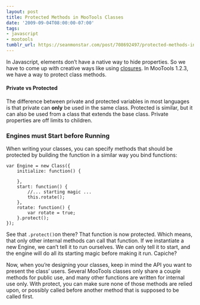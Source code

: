 ```yaml
---
layout: post
title: Protected Methods in MooTools Classes
date: '2009-09-04T08:00:00-07:00'
tags:
- javascript
- mootools
tumblr_url: https://seanmonstar.com/post/708692497/protected-methods-in-mootools-classes
---
```

In Javascript, elements don’t have a native way to hide properties. So we have to come up with creative ways like using [closures](http://snook.ca/archives/javascript/no-love-for-module-pattern/). In MooTools 1.2.3, we have a way to protect class methods.

#### Private vs Protected

The difference between private and protected variables in most languages is that private can **only** be used in the same class. Protected is similar, but it can also be used from a class that extends the base class. Private properties are off limits to children.

### Engines must Start before Running

When writing your classes, you can specify methods that should be protected by building the function in a similar way you bind functions:

    var Engine = new Class({
        initialize: function() {
    
        },
        start: function() {
            //... starting magic ...
            this.rotate();
        },
        rotate: function() {
            var rotate = true;
        }.protect();
    });

See that `.protect()`on there? That function is now protected. Which means, that only other internal methods can call that function. If we instantiate a new Engine, we can’t tell it to run ourselves. We can only tell it to start, and the engine will do all its starting magic before making it run. Capiche?

Now, when you’re designing your classes, keep in mind the API you want to present the class’ users. Several MooTools classes only share a couple methods for public use, and many other functions are written for internal use only. With protect, you can make sure none of those methods are relied upon, or possibly called before another method that is supposed to be called first.

